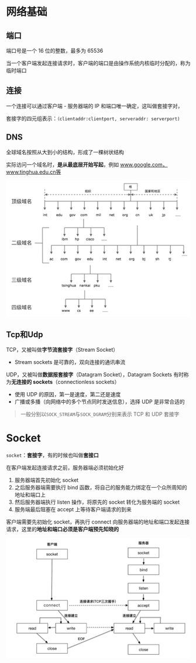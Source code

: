 # 网络基础

## 端口

端口号是一个 16 位的整数，最多为 65536

当一个客户端发起连接请求时，客户端的端口是由操作系统内核临时分配的，称为临时端口

## 连接

一个连接可以通过客户端 - 服务器端的 IP 和端口唯一确定，这叫做套接字对，

套接字的四元组表示：`（clientaddr:clientport, serveraddr: serverport)`

## DNS

全球域名按照从大到小的结构，形成了一棵树状结构

实际访问一个域名时，**是从最底层开始写起**，例如 www.google.com，www.tinghua.edu.cn等

![image-20220520004314493](网络编程实战.assets/image-20220520004314493.png)



## Tcp和Udp

TCP，又被叫做**字节流套接字**（Stream Socket）

- Stream sockets 是可靠的，双向连接的通讯串流

UDP，又被叫做**数据报套接字**（Datagram Socket），Datagram Sockets 有时称为**无连接的 sockets**（connectionless sockets）

- 使用 UDP 的原因，第一是速度，第二还是速度
- 广播或多播（向网络中的多个节点同时发送信息），选择 UDP 是非常合适的

> 一般分别以`SOCK_STREAM`与`SOCK_DGRAM`分别来表示 TCP 和 UDP 套接字

# Socket

`socket`：**套接字**，有的时候也叫做**套接口**

在客户端发起连接请求之前，服务器端必须初始化好

1. 服务器端首先初始化 socket
2. 之后服务器端需要执行 bind 函数，将自己的服务能力绑定在一个众所周知的地址和端口上
3. 然后服务器端执行 listen 操作，将原先的 socket 转化为服务端的 socket
4. 服务端最后阻塞在 accept 上等待客户端请求的到来

客户端需要先初始化 socket，再执行 connect 向服务器端的地址和端口发起连接请求，这里的**地址和端口必须是客户端预先知晓的**

![image-20220520004838256](网络编程实战.assets/image-20220520004838256.png)

